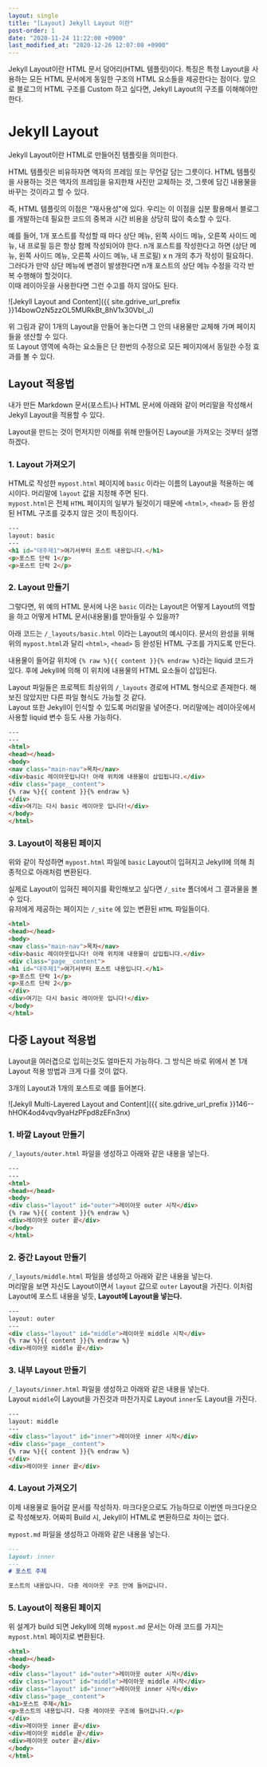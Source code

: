 ```yaml
---
layout: single
title: "[Layout] Jekyll Layout 이란"
post-order: 1
date: "2020-11-24 11:22:00 +0900"
last_modified_at: "2020-12-26 12:07:00 +0900"
---
```

Jekyll Layout이란 HTML 문서 덩어리(HTML 템플릿)이다. 특징은 특정 Layout을 사용하는 모든 HTML 문서에게 동일한 구조의 HTML 요소들을 제공한다는 점이다. 앞으로 블로그의 HTML 구조를 Custom 하고 싶다면, Jekyll Layout의 구조를 이해해야만 한다.

# Jekyll Layout

Jekyll Layout이란 HTML로 만들어진 템플릿을 의미한다.

HTML 템플릿은 비유하자면 액자의 프레임 또는 무언갈 담는 그릇이다. HTML 템플릿을 사용하는 것은 액자의 프레임을 유지한채 사진만 교체하는 것, 그릇에 담긴 내용물을 바꾸는 것이라고 할 수 있다.

즉, HTML 템플릿의 이점은 "재사용성"에 있다. 우리는 이 이점을 십분 활용해서 블로그를 개발하는데 필요한 코드의 중복과 시간 비용을 상당히 많이 축소할 수 있다.

예를 들어, 1개 포스트를 작성할 때 마다 상단 메뉴, 왼쪽 사이드 메뉴, 오른쪽 사이드 메뉴, 내 프로필 등은 항상 함께 작성되어야 한다. n개 포스트를 작성한다고 하면 (상단 메뉴, 왼쪽 사이드 메뉴, 오른쪽 사이드 메뉴, 내 프로필) x n 개의 추가 작성이 필요하다.<br/>그러다가 만약 상단 메뉴에 변경이 발생한다면 n개 포스트의 상단 메뉴 수정을 각각 반복 수행해야 할것이다.<br/>이때 레이아웃을 사용한다면 그런 수고를 하지 않아도 된다.

![Jekyll Layout and Content]({{ site.gdrive_url_prefix }}14bowOzN5zzOL5MURkBt_8hV1x30VbI_J)

위 그림과 같이 1개의 Layout을 만들어 놓는다면 그 안의 내용물만 교체해 가며 페이지들을 생산할 수 있다.<br/>
또 Layout 영역에 속하는 요소들은 단 한번의 수정으로 모든 페이지에서 동일한 수정 효과를 볼 수 있다.

## Layout 적용법

내가 만든 Markdown 문서(포스트)나 HTML 문서에 아래와 같이 머리말을 작성해서 Jekyll Layout을 적용할 수 있다.

Layout을 만드는 것이 먼저지만 이해를 위해 만들어진 Layout을 가져오는 것부터 설명하겠다.

### 1. Layout 가져오기

HTML로 작성한 `mypost.html` 페이지에  `basic` 이라는 이름의 Layout을 적용하는 예시이다.
머리말에 `layout` 값을 지정해 주면 된다.</br>
`mypost.html`은 전체 `HTML` 페이지의 일부가 될것이기 때문에
`<html>`, `<head>` 등 완성된 HTML 구조를 갖추지 않은 것이 특징이다.

```html
---
layout: basic
---
<h1 id="대주제1">여기서부터 포스트 내용입니다.</h1>
<p>포스트 단락 1</p>
<p>포스트 단락 2</p>
```

### 2. Layout 만들기

그렇다면, 위 예의 HTML 문서에 나온 `basic` 이라는 Layout은 어떻게 Layout의 역할을 하고
어떻게 HTML 문서(내용물)를 받아들일 수 있을까?

아래 코드는 `/_layouts/basic.html` 이라는 Layout의 예시이다.
문서의 완성을 위해 위의 `mypost.html`과 달리 `<html>`, `<head>` 등 완성된 HTML 구조를 가지도록 만든다.

내용물이 들어갈 위치에 `{% raw %}{{ content }}{% endraw %}`라는 liquid 코드가 있다. 후에 Jekyll에 의해 이 위치에 내용물의 HTML 요소들이 삽입된다.

Layout 파일들은 프로젝트 최상위의 `/_layouts` 경로에 HTML 형식으로 존재한다.
<span class="md-monologue">해보진 않았지만 다른 파일 형식도 가능할 것 같다.</span><br/>
Layout 또한 Jekyll이 인식할 수 있도록 머리말을 넣어준다. 머리말에는 레이아웃에서 사용할 liquid 변수 등도 사용 가능하다.

```html
---
---
<html>
<head></head>
<body>
<nav class="main-nav">목차</nav>
<div>basic 레이아웃입니다! 아래 위치에 내용물이 삽입됩니다.</div>
<div class="page__content">
{% raw %}{{ content }}{% endraw %}
</div>
<div>여기는 다시 basic 레이아웃 입니다!</div>
</body>
</html>
```

### 3. Layout이 적용된 페이지

위와 같이 작성하면 `mypost.html` 파일에 `basic` Layout이 입혀지고 Jekyll에 의해 최종적으로 아래처럼 변환된다.

실제로 Layout이 입혀진 페이지를 확인해보고 싶다면 `/_site` 폴더에서 그 결과물을 볼 수 있다.<br/>
유저에게 제공하는 페이지는 `/_site` 에 있는 변환된 `HTML` 파일들이다.

```html
<html>
<head></head>
<body>
<nav class="main-nav">목차</nav>
<div>basic 레이아웃입니다! 아래 위치에 내용물이 삽입됩니다.</div>
<div class="page__content">
<h1 id="대주제1">여기서부터 포스트 내용입니다.</h1>
<p>포스트 단락 1</p>
<p>포스트 단락 2</p>
</div>
<div>여기는 다시 basic 레이아웃 입니다!</div>
</body>
</html>
```

## 다중 Layout 적용법

Layout을 여러겹으로 입히는것도 얼마든지 가능하다. 그 방식은 바로 위에서 본 1개 Layout 적용 방법과 크게 다를 것이 없다.

3개의 Layout과 1개의 포스트로 예를 들어본다.

![Jekyll Multi-Layered Layout and Content]({{ site.gdrive_url_prefix }}146--hHOK4od4vqv9yaHzPFpd8zEFn3nx)

### 1. 바깥 Layout 만들기

`/_layouts/outer.html` 파일을 생성하고 아래와 같은 내용을 넣는다.

```html
---
---
<html>
<head></head>
<body>
<div class="layout" id="outer">레이아웃 outer 시작</div>
{% raw %}{{ content }}{% endraw %}
<div>레이아웃 outer 끝</div>
</body>
</html>
```

### 2. 중간 Layout 만들기

`/_layouts/middle.html` 파일을 생성하고 아래와 같은 내용을 넣는다.<br/>
머리말을 보면 자신도 Layout이면서 `layout` 값으로 `outer` Layout을 가진다.
이처럼 Layout에 포스트 내용을 넣듯, __Layout에 Layout을 넣는다.__

```html
---
layout: outer
---
<div class="layout" id="middle">레이아웃 middle 시작</div>
{% raw %}{{ content }}{% endraw %}
<div>레이아웃 middle 끝</div>
```

### 3. 내부 Layout 만들기

`/_layouts/inner.html` 파일을 생성하고 아래와 같은 내용을 넣는다.<br/>
Layout `middle`이 Layout을 가진것과 마찬가지로 Layout `inner`도 Layout을 가진다.

```html
---
layout: middle
---
<div class="layout" id="inner">레이아웃 inner 시작</div>
<div class="page__content">
{% raw %}{{ content }}{% endraw %}
</div>
<div>레이아웃 inner 끝</div>
```

### 4. Layout 가져오기

이제 내용물로 들어갈 문서를 작성하자. 마크다운으로도 가능하므로 이번엔 마크다운으로 작성해보자.
어짜피 Build 시, Jekyll이 HTML로 변환하므로 차이는 없다.

`mypost.md` 파일을 생성하고 아래와 같은 내용을 넣는다.

```markdown
---
layout: inner
---
# 포스트 주제

포스트의 내용입니다. 다중 레이아웃 구조 안에 들어갑니다.
```

### 5. Layout이 적용된 페이지

위 설계가 build 되면 Jekyll에 의해 `mypost.md` 문서는 아래 코드를 가지는 `mypost.html` 페이지로 변환된다.

```html
<html>
<head></head>
<body>
<div class="layout" id="outer">레이아웃 outer 시작</div>
<div class="layout" id="middle">레이아웃 middle 시작</div>
<div class="layout" id="inner">레이아웃 inner 시작</div>
<div class="page__content">
<h1>포스트 주제</h1>
<p>포스트의 내용입니다. 다중 레이아웃 구조에 들어갑니다.</p>
</div>
<div>레이아웃 inner 끝</div>
<div>레이아웃 middle 끝</div>
<div>레이아웃 outer 끝</div>
</body>
</html>
```
